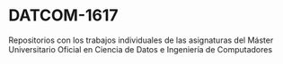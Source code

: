 # DATCOM-1617
Repositorios con los trabajos individuales de las asignaturas del Máster Universitario Oficial en Ciencia de Datos e Ingeniería de Computadores

